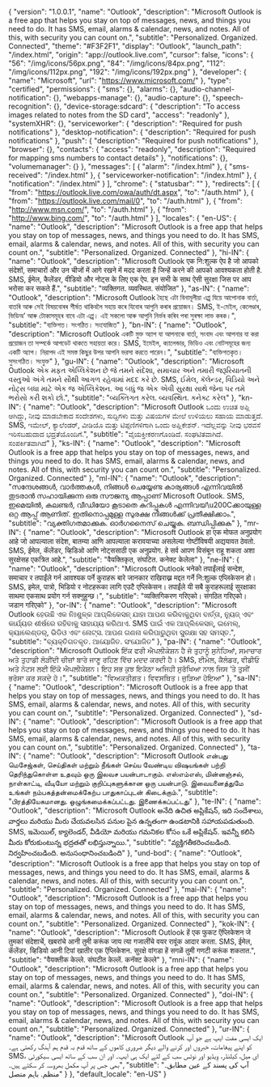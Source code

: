 {
    "version": "1.0.0.1",
    "name": "Outlook",
    "description": "Microsoft Outlook is a free app that helps you stay on top of messages, news, and things you need to do. It has SMS, email, alarms & calendar, news, and notes. All of this, with security you can count on.",
    "subtitle": "Personalized. Organized. Connected",
    "theme": "#F3F2F1",
    "display": "Outlook",
    "launch_path": "/index.html",
    "origin": "app://outlook.live.com",
    "cursor": false,
    "icons": {
        "56": "/img/icons/56px.png",
        "84": "/img/icons/84px.png",
        "112": "/img/icons/112px.png",
        "192": "/img/icons/192px.png"
    },
    "developer": {
        "name": "Microsoft",
        "url": "https://www.microsoft.com/"
    },
    "type": "certified",
    "permissions": {
        "sms": {},
        "alarms": {},
        "audio-channel-notification": {},
        "webapps-manage": {},
        "audio-capture": {},
        "speech-recognition": {},
        "device-storage:sdcard": {
            "description": "To access images related to notes from the SD card",
            "access": "readonly"
        },
        "systemXHR": {},
        "serviceworker": {
            "description": "Required for push notifications"
        },
        "desktop-notification": { "description": "Required for push notifications" },
        "push": {
            "description": "Required for push notifications"
        },
        "browser": {},
        "contacts": {
            "access": "readonly",
            "description": "Required for mapping sms numbers to contact details"
        },
        "notifications": {},
        "volumemanager": {}
    },
    "messages": [
        {
            "alarm": "/index.html"
        },
        {
            "sms-received": "/index.html"
        },
        {
            "serviceworker-notification": "/index.html"
        },
        {
            "notification": "/index.html"
        }
    ],
    "chrome": {
        "statusbar": ""
    },
    "redirects": [
        {
            "from": "https://outlook.live.com/owa/auth/dt.aspx",
            "to": "/auth.html"
        },
        {
            "from": "https://outlook.live.com/mail/0",
            "to": "/auth.html"
        },
        {
            "from": "http://www.msn.com/",
            "to": "/auth.html"
        },
        {
            "from": "http://www.bing.com/",
            "to": "/auth.html"
        }
    ],
    "locales": {
        "en-US": {
            "name": "Outlook",
            "description": "Microsoft Outlook is a free app that helps you stay on top of messages, news, and things you need to do. It has SMS, email, alarms & calendar, news, and notes. All of this, with security you can count on.",
            "subtitle": "Personalized. Organized. Connected"
        },
        "hi-IN": {
            "name": "Outlook",
            "description": "Microsoft Outlook एक नि:शुल्क ऐप है जो आपको संदेशों, समाचारों और उन चीजों में आगे रखने में मदद करता है जिन्हें करने की आपको आवश्यकता होती है. SMS, ईमेल, कैलेंडर, वीडियो और नोट्स के लिए एक ऐप. इन सभी के साथ ऐसी सुरक्षा जिस पर आप भरोसा कर सकते हैं.",
            "subtitle": "व्यक्तिगत. व्यवस्थित. संयोजित"
        },
        "as-IN": {
            "name": "Outlook",
            "description": "Microsoft Outlook হৈছে এটা বিনামূলীয়া এপ্প্ যিয়ে আপোনাক বাৰ্তা, বাতৰি আৰু সেই বিষয়বোৰৰ শীৰ্ষত থাকিবলৈ সহায় কৰে যিবোৰ আপুনি কৰাৰ প্ৰয়োজন। SMS, ই-মেইল, কেলেণ্ডাৰ, ভিডিঅ’ আৰু টোকাসমূহৰ বাবে এটা এপ্প্। এই সকলো আৰু আপুনি নিৰ্ভৰ কৰিব পৰা সুৰক্ষা লাভ কৰক।",
            "subtitle": "ব্যক্তিগত। সংগঠিত। সংযোজিত"
        },
        "bn-IN": {
            "name": "Outlook",
            "description": "Microsoft Outlook একটি মুক্ত অ্যাপ যা আপনাকে বার্তা, সংবাদ এবং আপনার যা করা প্রয়োজন তা সম্পর্কে আপডেট থাকতে সহায়তা করে। SMS, ইমেইল, ক্যালেন্ডার, ভিডিও এবং নোটসমূহের জন্য একটি অ্যাপ। নিরাপদ এই সমস্ত কিছুর উপর আপনি ভরসা করতে পারেন।",
            "subtitle": "ব্যক্তিগতকৃত। সুসংগঠিত। সংযুক্ত"
        },
        "gu-IN": {
            "name": "Outlook",
            "description": "Microsoft Outlook એક મફત એપ્લિકેશન છે જે તમને સંદેશા, સમાચાર અને તમારી જરૂરિયાતની વસ્તુઓ અંગે તમને સૌથી આગળ રહેવામાં મદદ કરે છે. SMS, ઈમેલ, કૅલેન્ડર, વિડિયો અને નોટ્સ બધા માટે એક જ એપ્લિકેશન. આ બધું જ એક એવી સુરક્ષા સાથે જેના પર તમે ભરોસો કરી શકો છો.",
            "subtitle": "વ્યક્તિગત કરેલ. વ્યવસ્થિત. કનેક્ટ કરેલ"
        },
        "kn-IN": {
            "name": "Outlook",
            "description": "Microsoft Outlook ಒಂದು ಉಚಿತ ಅಪ್ಲಿ ಆಗಿದ್ದು, ನೀವು ಮಾಡಬೇಕಾದ ಸಂದೇಶಗಳು, ಸುದ್ದಿಗಳು ಮತ್ತು ವಿಷಯಗಳ ಮೇಲೆ ಉಳಿಯಲು ಸಹಾಯ ಮಾಡುತ್ತದೆ. SMS, ಇಮೇಲ್, ಕ್ಯಾಲೆಂಡರ್, ವೀಡಿಯೊ ಮತ್ತು ಟಿಪ್ಪಣಿಗಳಿಗಾಗಿ ಒಂದು ಅಪ್ಲಿಕೇಶನ್. ಇದೆಲ್ಲವನ್ನು ನೀವು ಭರವಸೆ ಇರಿಸಬಹುದಾದ ಭದ್ರತೆಯೊಂದಿಗೆ.",
            "subtitle": "ವೈಯಕ್ತೀಕರಣಗೊಂಡಿದೆ. ಸಂಘಟಿತವಾಗಿದೆ. ಸಂಪರ್ಕಿತವಾಗಿದೆ"
        },
        "ks-IN": {
            "name": "Outlook",
            "description": "Microsoft Outlook is a free app that helps you stay on top of messages, news, and things you need to do. It has SMS, email, alarms & calendar, news, and notes. All of this, with security you can count on.",
            "subtitle": "Personalized. Organized. Connected"
        },
        "ml-IN": {
            "name": "Outlook",
            "description": "സന്ദേശങ്ങൾ, വാർത്തകൾ, നിങ്ങൾ ചെയ്യേണ്ട കാര്യങ്ങൾ എന്നിവയിൽ തുടരാൻ സഹായിക്കുന്ന ഒരു സൗജന്യ ആപ്പാണ് Microsoft Outlook. SMS, ഇമെയിൽ, കലണ്ടർ, വീഡിയോ കൂടാതെ കുറിപ്പുകൾ എന്നിവയ്\u200Cക്കായുള്ള ഒറ്റ ആപ്പ് ആണിത്. ഇതിനൊപ്പമുള്ള സുരക്ഷ നിങ്ങൾക്ക് പ്രതീക്ഷിക്കാം.",
            "subtitle": "വ്യക്തിഗതമാക്കുക. ഓർഗനൈസ് ചെയ്യുക. ബന്ധിപ്പിക്കുക"
        },
        "mr-IN": {
            "name": "Outlook",
            "description": "Microsoft Outlook हा एक मोफत अनुप्रयोग आहे जो आपल्याला संदेश, बातम्या आणि आपल्याला करावयाच्या असलेल्या गोष्टींविषयी अद्ययावत ठेवतो. SMS, ईमेल, कॅलेंडर, व्हिडिओ आणि नोट्ससाठी एक अनुप्रयोग. हे सर्व आपण विसंबून राहू शकता अशा सुरक्षेसह एकत्रित आहे.",
            "subtitle": "वैयक्तिकृत, संघटित. कनेक्ट केलेला"
        },
        "ne-IN": {
            "name": "Outlook",
            "description": "Microsoft Outlook भनेको तपाईंलाई सन्देश, समाचार र तपाईंले गर्न आवश्यक पर्ने कुराहरू बारे जानकार राखिराख्न मद्दत गर्ने नि:शुल्क एप्लिकेसन हो। SMS, इमेल, पात्रो, भिडियो र नोटहरूका लागि एउटै एप्लिकेसन। तपाईंले यी सबै कुराहरूलाई सुरक्षाका साथमा एकसाथ प्रयोग गर्न सक्नुहुन्छ।",
            "subtitle": "व्यक्तिगिकरण गरिएको। संगठित गरिएको। जडान गरिएको"
        },
        "or-IN": {
            "name": "Outlook",
            "description": "Microsoft Outlook ହେଉଛି ଏକ ନିଃଶୁଳ୍କ ଆପ୍ଲିକେସନ୍ ଯାହା ଆପଣ କରିବାକୁଥିବା ବାର୍ତ୍ତା, ନ୍ୟୁଜ୍ ଏବଂ କାର୍ଯ୍ୟର ଶୀର୍ଷରେ ରହିବାକୁ ସାହାଯ୍ୟ କରିଥାଏ. SMS ପାଇଁ ଏକ ଆପ୍ଲିକେସନ୍, ଇମେଲ୍, କ୍ୟାଲେଣ୍ଡର୍, ଭିଡିଓ ଏବଂ ନୋଟ୍ସ. ଆପଣ ଗଣନା କରିପାରୁଥିବା ସୁରକ୍ଷା ସହ ସମସ୍ତ.",
            "subtitle": "ବ୍ୟକ୍ତିଗତକୃତ. ଆୟୋଜିତ. ସଂଯୋଜିତ"
        },
        "pa-IN": {
            "name": "Outlook",
            "description": "Microsoft Outlook ਇੱਕ ਫਰੀ ਐਪਲੀਕੇਸ਼ਨ ਹੈ ਜੋ ਤੁਹਾਨੂੰ ਸੁਨੇਹਿਆਂ, ਸਮਾਚਾਰ ਅਤੇ ਤੁਹਾਡੀ ਲੋੜੀਂਦੀ ਚੀਜ਼ਾਂ ਬਾਰੇ ਜਾਣੂ ਰਹਿਣ ਵਿੱਚ ਮਦਦ ਕਰਦੀ ਹੈ। SMS, ਈਮੇਲ, ਕੈਲੰਡਰ, ਵੀਡੀਓ ਅਤੇ ਨੋਟਸ ਲਈ ਇੱਕੋ ਐਪਲੀਕੇਸ਼ਨ। ਇਹ ਸਭ ਕੁਝ ਇਕੱਠਾ ਅਜਿਹੀ ਸੁਰੱਖਿਆ ਨਾਲ ਜਿਸ ‘ਤੇ ਤੁਸੀਂ ਭਰੋਸਾ ਕਰ ਸਕਦੇ ਹੋ।",
            "subtitle": "ਵਿਅਕਤੀਗਤ। ਵਿਵਸਥਿਤ। ਜੁੜਿਆ ਹੋਇਆ"
        },
        "sa-IN": {
            "name": "Outlook",
            "description": "Microsoft Outlook is a free app that helps you stay on top of messages, news, and things you need to do. It has SMS, email, alarms & calendar, news, and notes. All of this, with security you can count on.",
            "subtitle": "Personalized. Organized. Connected"
        },
        "sd-IN": {
            "name": "Outlook",
            "description": "Microsoft Outlook is a free app that helps you stay on top of messages, news, and things you need to do. It has SMS, email, alarms & calendar, news, and notes. All of this, with security you can count on.",
            "subtitle": "Personalized. Organized. Connected"
        },
        "ta-IN": {
            "name": "Outlook",
            "description": "Microsoft Outlook என்பது மெசேஜ்கள், செய்திகள் மற்றும் நீங்கள் செய்ய வேண்டிய விஷயங்கள் பற்றி தெரிந்துகொள்ள உதவும் ஒரு இலவச பயன்பாடாகும். எஸ்எம்எஸ், மின்னஞ்சல், நாள்காட்டி, வீடியோ மற்றும் குறிப்புகளுக்கான ஒரு பயன்பாடு. இவையனைத்துமே உங்கள் நம்பகத்தன்மைக்கேற்ப பாதுகாப்புடன் கிடைக்கும்.",
            "subtitle": "பிரத்தியேகமானது. ஒழுங்கமைக்கப்பட்டது. இணைக்கப்பட்டது"
        },
        "te-IN": {
            "name": "Outlook",
            "description": "Microsoft Outlook అనేది ఉచిత అప్లికేషన్, ఇది సందేశాలు, వార్తలు మరియు మీరు చేయవలసిన పనుల పైన ఉన్నతంగా ఉండటానికి సహాయపడుతుంది. SMS, ఇమెయిల్, క్యాలెండర్, వీడియో మరియు గమనికల కోసం ఒకే అప్లికేషన్. ఇవన్నీ కలిసి మీరు కోరుకుంటున్న భద్రతతో లభిస్తున్నాయి.",
            "subtitle": "వ్యక్తిగతీకరించబడింది. నిర్వహించబడింది. అనుసంధానించబడింది"
        },
        "und-bod": {
            "name": "Outlook",
            "description": "Microsoft Outlook is a free app that helps you stay on top of messages, news, and things you need to do. It has SMS, email, alarms & calendar, news, and notes. All of this, with security you can count on.",
            "subtitle": "Personalized. Organized. Connected"
        },
        "mai-IN": {
            "name": "Outlook",
            "description": "Microsoft Outlook is a free app that helps you stay on top of messages, news, and things you need to do. It has SMS, email, alarms & calendar, news, and notes. All of this, with security you can count on.",
            "subtitle": "Personalized. Organized. Connected"
        },
        "kok-IN": {
            "name": "Outlook",
            "description": "Microsoft Outlook हें एक फुकट ऍप्लिकेशन जे तुमकां संदेशाचें, खबरांचे आनी तुमी करूंक जाय त्या गजालींचे वयर रावूंक आदार करता. SMS, ईमेल, कॅलेंडर, व्हिडियो आनी टिपां खातीर एक ऍप्लिकेशन. सुरक्षे वांगडा हें सगळें तुमी गणटी करूंक शकतात.",
            "subtitle": "वैयक्तीक केल्ले. संघटीत केल्लें. कनॅक्ट केल्ले"
        },
        "mni-IN": {
            "name": "Outlook",
            "description": "Microsoft Outlook is a free app that helps you stay on top of messages, news, and things you need to do. It has SMS, email, alarms & calendar, news, and notes. All of this, with security you can count on.",
            "subtitle": "Personalized. Organized. Connected"
        },
        "doi-IN": {
            "name": "Outlook",
            "description": "Microsoft Outlook is a free app that helps you stay on top of messages, news, and things you need to do. It has SMS, email, alarms & calendar, news, and notes. All of this, with security you can count on.",
            "subtitle": "Personalized. Organized. Connected"
        },
        "ur-IN": {
            "name": "Outlook",
            "description": "Microsoft Outlook ایک ایسی مفت ایپ ہے جو آپ کو اپنے پیغامات، خبروں اور کرنے والے دیگر ضروری کاموں کے ساتھ قدم بہ قدم ہم آہنگ رکھتی ہے۔ SMS، ای میل، کیلنڈر، وِیڈیو اور نوٹس سب کے لئے ایک ہی ایپ۔ اور ان سب کے ساتھ ایسی سیکورٹی بھی جس پر آپ مکمل بھروسہ کر سکتے ہیں۔",
            "subtitle": "آپ کی پسند کے عین مطابق۔ منظم. باہم متصل"
        }
    },
    "default_locale": "en-US"
}

